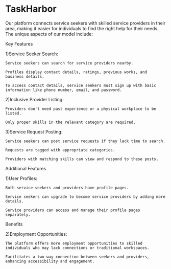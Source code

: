 # TaskHarbor
Our platform connects service seekers with skilled service providers in their area, making it easier for individuals to find the right help for their needs. The unique aspects of our model include:

Key Features

1)Service Seeker Search:

    Service seekers can search for service providers nearby.
    
    Profiles display contact details, ratings, previous works, and business details.
    
    To access contact details, service seekers must sign up with basic information like phone number, email, and password.
    

2)Inclusive Provider Listing:

    Providers don't need past experience or a physical workplace to be listed.
    
    Only proper skills in the relevant category are required.


3)Service Request Posting:

    Service seekers can post service requests if they lack time to search.
    
    Requests are tagged with appropriate categories.
    
    Providers with matching skills can view and respond to these posts.


Additional Features

1)User Profiles:

    Both service seekers and providers have profile pages.
    
    Service seekers can upgrade to become service providers by adding more details.
    
    Service providers can access and manage their profile pages separately.

Benefits

2)Employment Opportunities:
    
    The platform offers more employment opportunities to skilled individuals who may lack connections or traditional workspaces.
    
    Facilitates a two-way connection between seekers and providers, enhancing accessibility and engagement.
